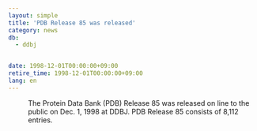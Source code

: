 ```yaml
---
layout: simple
title: 'PDB Release 85 was released'
category: news
db:
  - ddbj


date: 1998-12-01T00:00:00+09:00
retire_time: 1998-12-01T00:00:00+09:00
lang: en
---
```


<dd>The Protein Data Bank (PDB) Release 85 was released on line to the public on Dec. 1, 1998 at DDBJ. PDB Release 85 consists of 8,112 entries.</dd>
